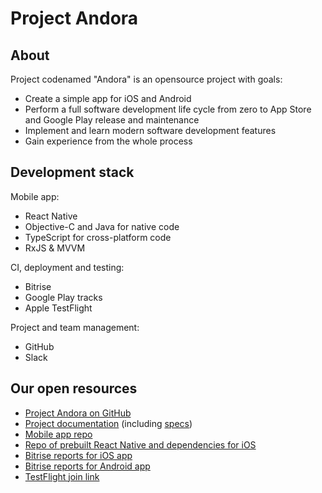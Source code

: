 # Project Andora

## About

Project codenamed "Andora" is an opensource project with goals:
* Create a simple app for iOS and Android
* Perform a full software development life cycle from zero to App Store and Google Play release and maintenance
* Implement and learn modern software development features
* Gain experience from the whole process

## Development stack

Mobile app:
* React Native
* Objective-C and Java for native code
* TypeScript for cross-platform code
* RxJS & MVVM

CI, deployment and testing:
* Bitrise
* Google Play tracks
* Apple TestFlight

Project and team management:
* GitHub
* Slack

## Our open resources

* [Project Andora on GitHub](https://github.com/ProjectAndora)
* [Project documentation](https://github.com/ProjectAndora/project-andora) (including [specs](specs))
* [Mobile app repo](https://github.com/ProjectAndora/mobile-app)
* [Repo of prebuilt React Native and dependencies for iOS](https://github.com/ProjectAndora/react-native-prebuilt)
* [Bitrise reports for iOS app](https://app.bitrise.io/app/0c81bf9ad1708a47)
* [Bitrise reports for Android app](https://app.bitrise.io/app/13d5f1a7b9c80f01)
* [TestFlight join link](https://testflight.apple.com/join/u0BuFjof)
